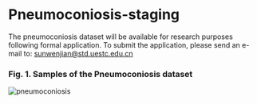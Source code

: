 # Pneumoconiosis-staging
The pneumoconiosis dataset will be available for research purposes following formal application. To submit the application, please send an e-mail to: sunwenjian@std.uestc.edu.cn

### Fig. 1. Samples of the Pneumoconiosis dataset
![pneumoconiosis](https://user-images.githubusercontent.com/19226253/156688954-9c087a91-9dc6-408a-b91a-b43be1f0e831.png)
